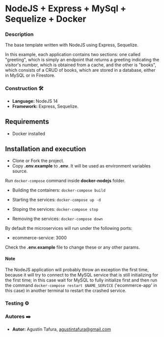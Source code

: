 # NodeJS + Express + MySql + Sequelize + Docker

### Description

The base template written with NodeJS using Express, Sequelize.

In this example, each application contains two sections: one called "greeting", which is simply an endpoint that returns a greeting indicating the visitor's number, which is obtained from a cache, and the other is "books", which consists of a CRUD of books, which are stored in a database, either in MySQL or in Firestore.

### Construction 🛠️
* **Language:** NodeJS 14
* **Framework:** Express, Sequelize.

## Requirements
- Docker installed

## Installation and execution

- Clone or Fork the project.
- Copy **.env.example** to **.env**. It will be used as environment variables source.

Run ```docker-compose``` command inside **docker-nodejs** folder.

* Building the containers: ```docker-compose build```

* Starting the services: ```docker-compose up -d```

* Stoping the services: ```docker-compose stop```

* Removing the services: ```docker-compose down```

By default the microservices will run under the following ports:
- ecommerce-service: 3000 

Check the **.env.example** file to change these or any other params.

#### Note

The NodeJS application will probably throw an exception the first time, because it will try to connect to the MySQL service that is still initializing for the first time; in this case wait for MySQL to fully initialize first and then run the command `docker-compose restart $NAME_SERVICE` ('ecommerce-app' in this case) in another terminal to restart the crashed service.

### Testing ⚙️

### Autores ✒️

* **Autor:** Agustin Tafura, agustintafura@gmail.com
